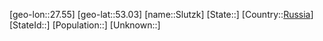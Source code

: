 ﻿---
location: [53.03,27.55]
type: City
tags:
- geo/City


SpocWebEntityId: 34328
isDeleted: false
confidential: public

---
[geo-lon::27.55]
[geo-lat::53.03]
[name::Slutzk]
[State::]
[Country::[Russia](geo/Continent/Europe/Russia.md)]
[StateId::]
[Population::]
[Unknown::]

